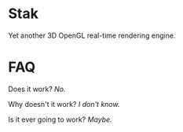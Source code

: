 # Stak

Yet another 3D OpenGL real-time rendering engine. 

# FAQ

Does it work? *No.*

Why doesn't it work? *I don't know.*

Is it ever going to work? *Maybe.*
